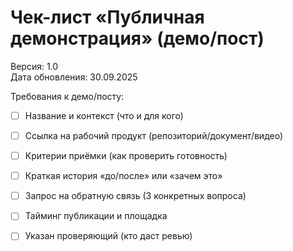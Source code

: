 # Чек-лист «Публичная демонстрация» (демо/пост)

Версия: 1.0  
Дата обновления: 30.09.2025

Требования к демо/посту:
- [ ] Название и контекст (что и для кого)
- [ ] Ссылка на рабочий продукт (репозиторий/документ/видео)
- [ ] Критерии приёмки (как проверить готовность)
- [ ] Краткая история «до/после» или «зачем это»
- [ ] Запрос на обратную связь (3 конкретных вопроса)
- [ ] Тайминг публикации и площадка
- [ ] Указан проверяющий (кто даст ревью)

